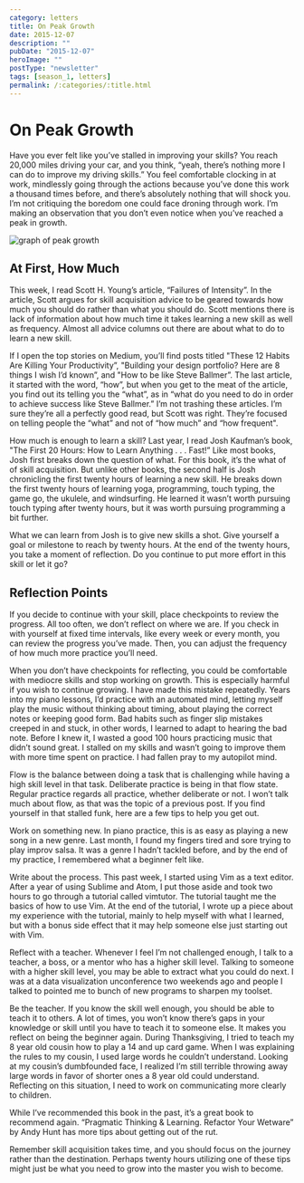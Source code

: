 ```yaml
---
category: letters
title: On Peak Growth
date: 2015-12-07
description: ""
pubDate: "2015-12-07"
heroImage: ""
postType: "newsletter"
tags: [season_1, letters]
permalink: /:categories/:title.html
---
```


# On Peak Growth

Have you ever felt like you’ve stalled in improving your skills? You reach 20,000 miles driving your car, and you think, “yeah, there’s nothing more I can do to improve my driving skills.” You feel comfortable clocking in at work, mindlessly going through the actions because you’ve done this work a thousand times before, and there’s absolutely nothing that will shock you. I’m not critiquing the boredom one could face droning through work. I’m making an observation that you don’t even notice when you’ve reached a peak in growth.

![graph of peak growth](http://gallery.tinyletterapp.com/b7acb1dd09358f1ed19f16a562a005fc08d42511/images/438cb12f-3677-4dde-b4e2-8a058ce9e840.jpg)

## At First, How Much

This week, I read Scott H. Young’s article, “Failures of Intensity”. In the article, Scott argues for skill acquisition advice to be geared towards how much you should do rather than what you should do. Scott mentions there is lack of information about how much time it takes learning a new skill as well as frequency. Almost all advice columns out there are about what to do to learn a new skill.

If I open the top stories on Medium, you’ll find posts titled "These 12 Habits Are Killing Your Productivity”, "Building your design portfolio? Here are 8 things I wish I’d known”, and "How to be like Steve Ballmer”. The last article, it started with the word, “how”, but when you get to the meat of the article, you find out its telling you the “what”, as in “what do you need to do in order to achieve success like Steve Ballmer.” I’m not trashing these articles. I’m sure they’re all a perfectly good read, but Scott was right. They’re focused on telling people the “what” and not of “how much” and “how frequent".

How much is enough to learn a skill? Last year, I read Josh Kaufman’s book, "The First 20 Hours: How to Learn Anything . . . Fast!” Like most books, Josh first breaks down the question of what. For this book, it’s the what of of skill acquisition. But unlike other books, the second half is Josh chronicling the first twenty hours of learning a new skill. He breaks down the first twenty hours of learning yoga, programming, touch typing, the game go, the ukulele, and windsurfing. He learned it wasn’t worth pursuing touch typing after twenty hours, but it was worth pursuing programming a bit further.

What we can learn from Josh is to give new skills a shot. Give yourself a goal or milestone to reach by twenty hours. At the end of the twenty hours, you take a moment of reflection. Do you continue to put more effort in this skill or let it go?

## Reflection Points

If you decide to continue with your skill, place checkpoints to review the progress. All too often, we don’t reflect on where we are. If you check in with yourself at fixed time intervals, like every week or every month, you can review the progress you’ve made. Then, you can adjust the frequency of how much more practice you’ll need.

When you don’t have checkpoints for reflecting, you could be comfortable with mediocre skills and stop working on growth. This is especially harmful if you wish to continue growing. I have made this mistake repeatedly. Years into my piano lessons, I’d practice with an automated mind, letting myself play the music without thinking about timing, about playing the correct notes or keeping good form. Bad habits such as finger slip mistakes creeped in and stuck, in other words, I learned to adapt to hearing the bad note. Before I knew it, I wasted a good 100 hours practicing music that didn’t sound great. I stalled on my skills and wasn’t going to improve them with more time spent on practice. I had fallen pray to my autopilot mind.

Flow is the balance between doing a task that is challenging while having a high skill level in that task. Deliberate practice is being in that flow state. Regular practice regards all practice, whether deliberate or not. I won’t talk much about flow, as that was the topic of a previous post. If you find yourself in that stalled funk, here are a few tips to help you get out.

Work on something new. In piano practice, this is as easy as playing a new song in a new genre. Last month, I found my fingers tired and sore trying to play improv salsa. It was a genre I hadn’t tackled before, and by the end of my practice, I remembered what a beginner felt like.

Write about the process. This past week, I started using Vim as a text editor. After a year of using Sublime and Atom, I put those aside and took two hours to go through a tutorial called vimtutor. The tutorial taught me the basics of how to use Vim. At the end of the tutorial, I wrote up a piece about my experience with the tutorial, mainly to help myself with what I learned, but with a bonus side effect that it may help someone else just starting out with Vim.

Reflect with a teacher. Whenever I feel I’m not challenged enough, I talk to a teacher, a boss, or a mentor who has a higher skill level. Talking to someone with a higher skill level, you may be able to extract what you could do next. I was at a data visualization unconference two weekends ago and people I talked to pointed me to bunch of new programs to sharpen my toolset.

Be the teacher. If you know the skill well enough, you should be able to teach it to others. A lot of times, you won’t know there’s gaps in your knowledge or skill until you have to teach it to someone else. It makes you reflect on being the beginner again. During Thanksgiving, I tried to teach my 8 year old cousin how to play a 14 and up card game. When I was explaining the rules to my cousin, I used large words he couldn’t understand. Looking at my cousin’s dumbfounded face, I realized I’m still terrible throwing away large words in favor of shorter ones a 8 year old could understand. Reflecting on this situation, I need to work on communicating more clearly to children.

While I’ve recommended this book in the past, it’s a great book to recommend again. “Pragmatic Thinking & Learning. Refactor Your Wetware” by Andy Hunt has more tips about getting out of the rut.

Remember skill acquisition takes time, and you should focus on the journey rather than the destination. Perhaps twenty hours utilizing one of these tips might just be what you need to grow into the master you wish to become.
